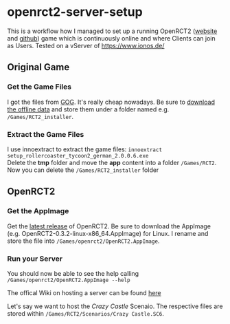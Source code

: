 # openrct2-server-setup

This is a workflow how I managed to set up a running OpenRCT2 ([website](https://openrct2.org/) and [github](https://github.com/OpenRCT2/OpenRCT2)) game which is continuously online and where Clients can join as Users. Tested on a vServer of https://www.ionos.de/

## Original Game

### Get the Game Files

I got the files from [GOG](https://www.gog.com/game/rollercoaster_tycoon_2). It's really cheap nowadays. Be sure to [download the offline data](https://github.com/lukasalexanderweber/openrct2-server-setup/blob/main/gog%20offline%20data.PNG]) and store them under a folder named e.g. `/Games/RCT2_installer`.

### Extract the Game Files

I use innoextract to extract the game files: `innoextract setup_rollercoaster_tycoon2_german_2.0.0.6.exe` <br/> Delete the **tmp** folder and move the **app** content into a folder `/Games/RCT2`. Now you can delete the `/Games/RCT2_installer` folder

## OpenRCT2

### Get the AppImage

Get the [latest release](https://openrct2.org/downloads/releases/latest) of OpenRCT2. Be sure to download the AppImage (e.g. OpenRCT2-0.3.2-linux-x86_64.AppImage) for Linux. I rename and store the file into `/Games/openrct2/OpenRCT2.AppImage`.

### Run your Server

You should now be able to see the help calling `/Games/openrct2/OpenRCT2.AppImage --help`

The offical Wiki on hosting a server can be found [here](https://github.com/OpenRCT2/OpenRCT2/wiki/Multiplayer)

Let's say we want to host the *Crazy Castle* Scenaio. The respective files are stored within `/Games/RCT2/Scenarios/Crazy Castle.SC6`. 


